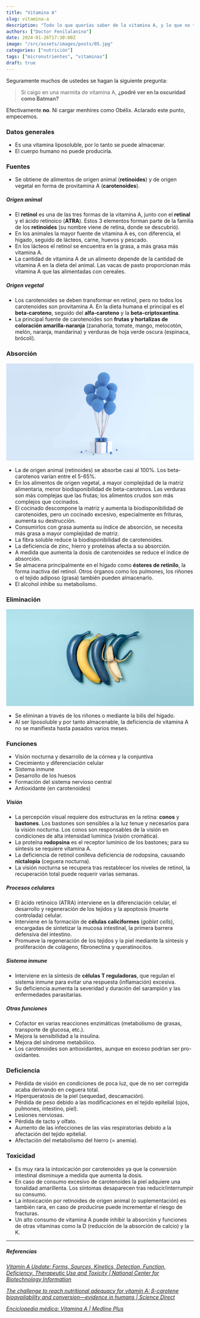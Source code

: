 ```yaml
---
title: "Vitamina A"
slug: vitamina-a
description: "Todo lo que querías saber de la vitamina A, y lo que no también."
authors: ["Doctor Fenilalanino"]
date: 2024-01-26T17:30:00Z
image: "/src/assets/images/posts/05.jpg"
categories: ["nutrición"]
tags: ["micronutrientes", "vitaminas"]
draft: true
---
```


Seguramente muchos de ustedes se hagan la siguiente pregunta:

> Si caigo en una marmita de vitamina A, **¿podré ver en la oscuridad como Batman?**

Efectivamente **no**. Ni cargar menhires como Obélix. Aclarado este punto, empecemos.

### Datos generales
- Es una vitamina liposoluble, por lo tanto se puede almacenar.
- El cuerpo humano no puede producirla.


### Fuentes
- Se obtiene de alimentos de origen animal (**retinoides**) y de origen vegetal en forma de provitamina A (**carotenoides**).

##### Origen animal
- El **retinol** es una de las tres formas de la vitamina A, junto con el **retinal** y el ácido retinoico (**ATRA**). Estos 3 elementos forman parte de la familia de los **retinoides** (su nombre viene de retina, donde se descubrió).
- En los animales la mayor fuente de vitamina A es, con diferencia, el hígado, seguido de lácteos, carne, huevos y pescado.
- En los lácteos el retinol se encuentra en la grasa, a más grasa más vitamina A.
- La cantidad de vitamina A de un alimento depende de la cantidad de vitamina A en la dieta del animal. Las vacas de pasto proporcionan más vitamina A que las alimentadas con cereales.

##### Origen vegetal
- Los carotenoides se deben transformar en retinol, pero no todos los carotenoides son provitamina A. En la dieta humana el principal es el **beta-caroteno**, seguido del **alfa-caroteno** y la **beta-criptoxantina**.
- La principal fuente de carotenoides son **frutas y hortalizas de coloración amarilla-naranja** (zanahoria, tomate, mango, melocotón, melón, naranja, mandarina) y verduras de hoja verde oscura (espinaca, brócoli).


### Absorción
![Vitamina A <](../../../assets/images/posts/04.jpg)

- La de origen animal (retinoides) se absorbe casi al 100%. Los beta-carotenos varían entre el 5-65%.
- En los alimentos de origen vegetal, a mayor complejidad de la matriz alimentaria, menor biodisponibilidad de beta-carotenos. Las verduras son más complejas que las frutas; los alimentos crudos son más complejos que cocinados.
- El cocinado descompone la matriz y aumenta la biodisponibilidad de carotenoides, pero un cocinado excesivo, especialmente en frituras, aumenta su destrucción.
- Consumirlos con grasa aumenta su índice de absorción, se necesita más grasa a mayor complejidad de matriz.
- La fibra soluble reduce la biodisponibilidad de carotenoides.
- La deficiencia de zinc, hierro y proteínas afecta a su absorción.
- A medida que aumenta la dosis de carotenoides se reduce el índice de absorción.
- Se almacena principalmente en el hígado como **ésteres de retinilo**, la forma inactiva del retinol. Otros órganos como los pulmones, los riñones o el tejido adiposo (grasa) también pueden almacenarlo.
- El alcohol inhibe su metabolismo.


### Eliminación
![Vitamina A >](../../../assets/images/posts/05.jpg)

- Se eliminan a través de los riñones o mediante la bilis del hígado.
- Al ser liposoluble y por tanto almacenable, la deficiencia de vitamina A no se manifiesta hasta pasados varios meses.


### Funciones
- Visión nocturna y desarrollo de la córnea y la conjuntiva
- Crecimiento y diferenciación celular
- Sistema inmune
- Desarrollo de los huesos
- Formación del sistema nervioso central
- Antioxidante (en carotenoides)

##### Visión
- La percepción visual requiere dos estructuras en la retina: **conos** y **bastones**. Los bastones son sensibles a la luz tenue y necesarios para la visión nocturna. Los conos son responsables de la visión en condiciones de alta intensidad lumínica (visión cromática).
- La proteína **rodopsina** es el receptor lumínico de los bastones; para su síntesis se requiere vitamina A.
- La deficiencia de retinol conlleva deficiencia de rodopsina, causando **nictalopia** (ceguera nocturna).
- La visión nocturna se recupera tras restablecer los niveles de retinol, la recuperación total puede requerir varias semanas.

##### Procesos celulares
- El ácido retinoico (ATRA) interviene en la diferenciación celular, el desarrollo y regeneración de los tejidos y la apoptosis (muerte controlada) celular.
- Interviene en la formación de **células caliciformes** (*goblet cells*), encargadas de sintetizar la mucosa intestinal, la primera barrera defensiva del intestino.
- Promueve la regeneración de los tejidos y la piel mediante la síntesis y proliferación de colágeno, fibronectina y queratinocitos.

##### Sistema inmune
- Interviene en la síntesis de **células T reguladoras**, que regulan el sistema inmune para evitar una respuesta (inflamación) excesiva.
- Su deficiencia aumenta la severidad y duración del sarampión y las enfermedades parasitarias.

##### Otras funciones
- Cofactor en varias reacciones enzimáticas (metabolismo de grasas, transporte de glucosa, etc.).
- Mejora la sensibilidad a la insulina.
- Mejora del síndrome metabólico.
- Los carotenoides son antioxidantes, aunque en exceso podrían ser pro-oxidantes.


### Deficiencia 

- Pérdida de visión en condiciones de poca luz, que de no ser corregida acaba derivando en ceguera total.
- Hiperqueratosis de la piel (sequedad, descamación).
- Pérdida de peso debido a las modificaciones en el tejido epitelial (ojos, pulmones, intestino, piel).
- Lesiones nerviosas.
- Pérdida de tacto y olfato.
- Aumento de las infecciones de las vías respiratorias debido a la afectación del tejido epitelial.
- Afectación del metabolismo del hierro (= anemia).


### Toxicidad

- Es muy rara la intoxicación por carotenoides ya que la conversión intestinal disminuye a medida que aumenta la dosis.
- En caso de consumo excesivo de carotenoides la piel adquiere una tonalidad amarillenta. Los síntomas desaparecen tras reducir/interrumpir su consumo.
- La intoxicación por retinoides de origen animal (o suplementación) es también rara, en caso de producirse puede incrementar el riesgo de fracturas.
- Un alto consumo de vitamina A puede inhibir la absorción y funciones de otras vitaminas como la D (reducción de la absorción de calcio) y la K.


---

##### Referencias

*[Vitamin A Update: Forms, Sources, Kinetics, Detection, Function, Deficiency, Therapeutic Use and Toxicity | National Center for Biotechnology Information](https://www.ncbi.nlm.nih.gov/pmc/articles/PMC8157347/)*

*[The challenge to reach nutritional adequacy for vitamin A: β-carotene bioavailability and conversion—evidence in humans | Science Direct](https://www.sciencedirect.com/science/article/pii/S0002916523030289)*

*[Enciclopedia médica: Vitamina A | Medline Plus](https://medlineplus.gov/spanish/ency/article/002400.htm)*
